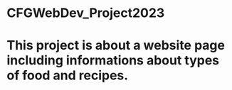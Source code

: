 # CFGWebDev_Project2023
# This project is about a website page including informations about types of food and recipes.
